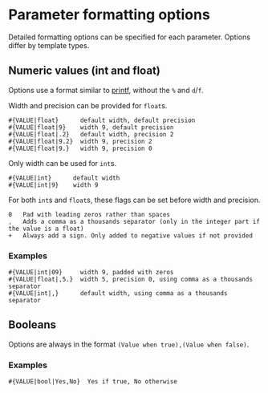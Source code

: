 # Parameter formatting options
Detailed formatting options can be specified for each parameter. Options differ by template types.

## Numeric values (int and float)
Options use a format similar to [printf](https://www.cplusplus.com/reference/cstdio/printf/), without the `%` and `d`/`f`.

Width and precision can be provided for `float`s.
```
#{VALUE|float}      default width, default precision
#{VALUE|float|9}    width 9, default precision
#{VALUE|float|.2}   default width, precision 2
#{VALUE|float|9.2}  width 9, precision 2
#{VALUE|float|9.}   width 9, precision 0
```

Only width can be used for `int`s.
```
#{VALUE|int}      default width
#{VALUE|int|9}    width 9
```

For both `int`s and `float`s, these flags can be set before width and precision.
```
0   Pad with leading zeros rather than spaces
,   Adds a comma as a thousands separator (only in the integer part if the value is a float)
+   Always add a sign. Only added to negative values if not provided
```
### Examples
```
#{VALUE|int|09}     width 9, padded with zeros
#{VALUE|float|,5.}  width 5, precision 0, using comma as a thousands separator
#{VALUE|int|,}      default width, using comma as a thousands separator
```

## Booleans
Options are always in the format `(Value when true),(Value when false)`.

### Examples
```
#{VALUE|bool|Yes,No}  Yes if true, No otherwise
```
